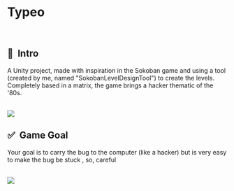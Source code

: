 # Typeo
<br>


## 🚀&nbsp; Intro

<p>A Unity project, made with inspiration in the Sokoban game and using a tool (created by me, named "SokobanLevelDesignTool") to create the levels. Completely based in a matrix, the game brings a hacker thematic of the '80s.</p>
<br>
  
<img src="https://media.giphy.com/media/dXudauZRy0Z8iMBnkF/giphy.gif">

<br>


## ✅&nbsp; Game Goal


<p>Your goal is to carry the bug to the computer (like a hacker) but is very easy to make the bug be stuck , so, careful</p>

<br>

<img src="https://media.giphy.com/media/Yq9R2uMrIGmxudixCa/giphy.gif">
